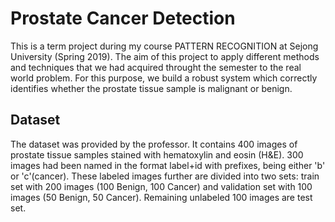 # Prostate Cancer Detection

This is a term project during my course PATTERN RECOGNITION at Sejong University (Spring 2019). The aim of this project to apply different methods and techniques that we had acquired throught the semester to the real world problem. For this purpose, we build a robust system which correctly identifies whether the prostate tissue sample is malignant or benign.

## Dataset

The dataset was provided by the professor. It contains 400 images of prostate tissue samples stained with hematoxylin
and eosin (H&E). 300 images had been named in the format label+id with prefixes, being either 'b' or 'c'(cancer). These labeled images further are divided into two sets: train set with 200 images (100 Benign, 100 Cancer) and validation set with 100 images (50 Benign, 50 Cancer). Remaining unlabeled 100 images are test set.
